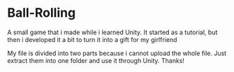 # Ball-Rolling
A small game that i made while i learned Unity. It started as a tutorial, but then i developed it a bit to turn it into a gift for my girlfriend

My file is divided into two parts because i cannot upload the whole file. Just extract them into one folder and use it through Unity. Thanks!
